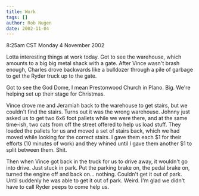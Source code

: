 ```yaml
---
title: Work
tags: []
author: Rob Nugen
date: 2002-11-04
---
```


<p class=date>8:25am CST Monday 4 November 2002</p>

<p>Lotta interesting things at work today.  Got to see the warehouse,
which amounts to a big big metal shack with a gate.  After Vince
wasn't brash enough, Charles drove backwards like a bulldozer through
a pile of garbage to get the Ryder truck up to the gate.</p>

<p>Got to see the God Dome, I mean Prestonwood Church in Plano.  Big.
We're helping set up their stage for Christmas.</p>

<p>Vince drove me and Jeramiah back to the warehouse to get stairs,
but we couldn't find the stairs.  Turns out it was the wrong
warehouse.  Johnny just asked us to get two 6x6 foot pallets while we
were there, and at the same time-ish, two cats from off the street
offered to help us load stuff.  They loaded the pallets for us and
moved a set of stairs back, which we had moved while looking for the
correct stairs.  I gave them each $1 for their efforts (10 minutes of
work) and they whined until I gave them another $1 to split between
them.  Shit.</p>

<p>Then when Vince got back in the truck for us to drive away, it
wouldn't go into drive.  Just stuck in park.  Put the parking brake
on, the pedal brake on, turned the engine off and back on... nothing.
Couldn't get it out of park.  Until suddenly he was able to get it out
of park.  Weird.  I'm glad we didn't have to call Ryder peeps to come
help us.</p>
